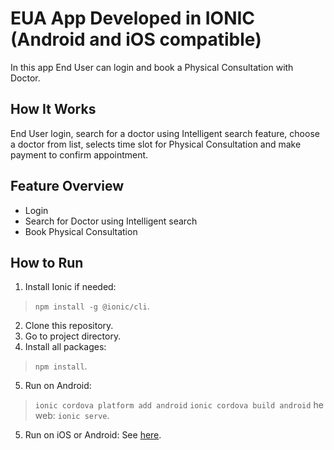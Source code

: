 # EUA App Developed in IONIC (Android and iOS compatible)
In this app End User can login and book a Physical Consultation with Doctor.

## How It Works

End User login, search for a doctor using Intelligent search feature, choose a doctor from list, selects time slot for Physical Consultation and make payment to confirm appointment.


## Feature Overview
* Login
* Search for Doctor using Intelligent search
* Book Physical Consultation


## How to Run
1) Install Ionic if needed: 
> `npm install -g @ionic/cli`.
2) Clone this repository.
3) Go to project directory.
4) Install all packages: 
> `npm install`.
5) Run on Android: 
> `ionic cordova platform add android`
> `ionic cordova build android`
he web: `ionic serve`.
5) Run on iOS or Android: See [here](https://ionicframework.com/docs/building/running).
